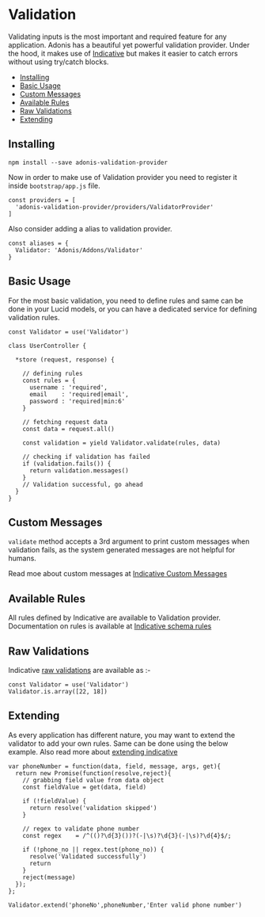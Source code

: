 # Validation

Validating inputs is the most important and required feature for any application. Adonis has a beautiful yet powerful validation provider. Under the hood, it makes use of [Indicative](http://indicative.adonisjs.com/) but makes it easier to catch errors without using try/catch blocks.

- [Installing](#installing)
- [Basic Usage](#basic-usage)
- [Custom Messages](#custom-messages)
- [Available Rules](#available-rules)
- [Raw Validations](#raw-validations)
- [Extending](#extending)

## Installing

```bash,line-numbers
npm install --save adonis-validation-provider
```

Now in order to make use of Validation provider you need to register it inside `bootstrap/app.js` file.

```javascript,line-numbers
const providers = [
  'adonis-validation-provider/providers/ValidatorProvider'
]
```

Also consider adding a alias to validation provider.

```javascript,line-numbers
const aliases = {
  Validator: 'Adonis/Addons/Validator'
}
```

## Basic Usage
For the most basic validation, you need to define rules and same can be done in your Lucid models, or you can have a dedicated service for defining validation rules.

```javascript,line-numbers
const Validator = use('Validator')

class UserController {

  *store (request, response) {

    // defining rules
    const rules = {
      username : 'required',
      email    : 'required|email',
      password : 'required|min:6'
    }

    // fetching request data
    const data = request.all()

    const validation = yield Validator.validate(rules, data)

    // checking if validation has failed
    if (validation.fails()) {
      return validation.messages()
    }
    // Validation successful, go ahead
  }
}
```

## Custom Messages
`validate` method accepts a 3rd argument to print custom messages when validation fails, as the system generated messages are not helpful for humans.

Read moe about custom messages at [Indicative Custom Messages](http://indicative.adonisjs.com/docs/2.0/basics#custom-messages)

## Available Rules
All rules defined by Indicative are available to Validation provider. Documentation on rules is available at [Indicative schema rules](http://indicative.adonisjs.com/docs/2.0/schema-rules#rules)

## Raw Validations
Indicative [raw validations](http://indicative.adonisjs.com/docs/2.0/raw) are available as :-

```javascript,line-numbers
const Validator = use('Validator')
Validator.is.array([22, 18])
```

## Extending

As every application has different nature, you may want to extend the validator to add your own rules. Same can be done using the below example. Also read more about [extending indicative](http://indicative.adonisjs.com/docs/2.0/extending)

```javascript,line-numbers
var phoneNumber = function(data, field, message, args, get){
  return new Promise(function(resolve,reject){
    // grabbing field value from data object
    const fieldValue = get(data, field)

    if (!fieldValue) {
      return resolve('validation skipped')
    }

    // regex to validate phone number
    const regex    = /^(()?\d{3}())?(-|\s)?\d{3}(-|\s)?\d{4}$/;

    if (!phone_no || regex.test(phone_no)) {
      resolve('Validated successfully')
      return
    }
    reject(message)
  });
};

Validator.extend('phoneNo',phoneNumber,'Enter valid phone number')
```
